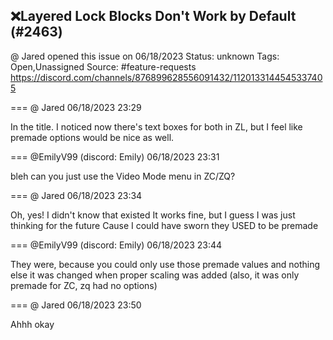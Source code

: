 ## ❌Layered Lock Blocks Don't Work by Default (#2463)
@ Jared opened this issue on 06/18/2023
Status: unknown
Tags: Open,Unassigned
Source: #feature-requests https://discord.com/channels/876899628556091432/1120133144545337405


=== @ Jared 06/18/2023 23:29

In the title. I noticed now there's text boxes for both in ZL, but I feel like premade options would be nice as well.

=== @EmilyV99 (discord: Emily) 06/18/2023 23:31

bleh
can you just use the Video Mode menu in ZC/ZQ?

=== @ Jared 06/18/2023 23:34

Oh, yes! I didn't know that existed
It works fine, but I guess I was just thinking for the future
Cause I could have sworn they USED to be premade

=== @EmilyV99 (discord: Emily) 06/18/2023 23:44

They were, because you could only use those premade values and nothing else
it was changed when proper scaling was added
(also, it was only premade for ZC, zq had no options)

=== @ Jared 06/18/2023 23:50

Ahhh okay
